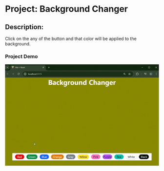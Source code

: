 # Project: Background Changer 
## Description: 
Click on the any of the button and that color will be applied to the background.

### Project Demo

![Project Demo](public/bgColorChangerProjectDemo.gif)